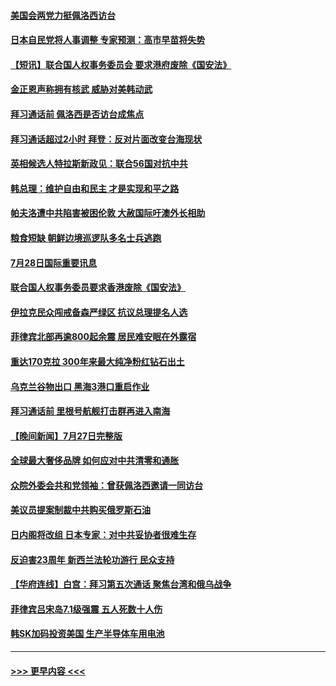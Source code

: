 #### [美国会两党力挺佩洛西访台](../pages/prog202/a103489483.md?t=07290751) 
#### [日本自民党将人事调整 专家预测：高市早苗将失势](../pages/prog202/a103489578.md?t=07290751) 
#### [【短讯】联合国人权事务委员会 要求港府废除《国安法》](../pages/prog202/a103489552.md?t=07290751) 
#### [金正恩声称拥有核武 威胁对美韩动武](../pages/prog202/a103489556.md?t=07290751) 
#### [拜习通话前 佩洛西是否访台成焦点](../pages/prog202/a103489550.md?t=07290751) 
#### [拜习通话超过2小时 拜登：反对片面改变台海现状](../pages/prog202/a103489418.md?t=07290751) 
#### [英相候选人特拉斯新政见：联合56国对抗中共](../pages/prog202/a103489387.md?t=07290751) 
#### [韩总理：维护自由和民主 才是实现和平之路](../pages/prog202/a103489258.md?t=07290751) 
#### [帕夫洛遭中共陷害被困伦敦 大赦国际吁澳外长相助](../pages/prog202/a103489280.md?t=07290751) 
#### [粮食短缺 朝鲜边境巡逻队多名士兵逃跑](../pages/prog202/a103489277.md?t=07290751) 
#### [7月28日国际重要讯息](../pages/prog202/a103489245.md?t=07290751) 
#### [联合国人权事务委员要求香港废除《国安法》](../pages/prog202/a103489229.md?t=07290751) 
#### [伊拉克民众闯戒备森严绿区 抗议总理提名人选](../pages/prog202/a103489181.md?t=07290751) 
#### [菲律宾北部再逾800起余震 居民难安眠在外露宿](../pages/prog202/a103489163.md?t=07290751) 
#### [重达170克拉 300年来最大纯净粉红钻石出土](../pages/prog202/a103489142.md?t=07290751) 
#### [乌克兰谷物出口 黑海3港口重启作业](../pages/prog202/a103489054.md?t=07290751) 
#### [拜习通话前 里根号航舰打击群再进入南海](../pages/prog202/a103488991.md?t=07290751) 
#### [【晚间新闻】7月27日完整版](../pages/prog202/a103488973.md?t=07290751) 
#### [全球最大奢侈品牌 如何应对中共清零和通胀](../pages/prog202/a103488770.md?t=07290751) 
#### [众院外委会共和党领袖：曾获佩洛西邀请一同访台](../pages/prog202/a103488740.md?t=07290751) 
#### [美议员提案制裁中共购买俄罗斯石油](../pages/prog202/a103488657.md?t=07290751) 
#### [日内阁将改组 日本专家：对中共妥协者很难生存](../pages/prog202/a103488690.md?t=07290751) 
#### [反迫害23周年 新西兰法轮功游行 民众支持](../pages/prog202/a103488702.md?t=07290751) 
#### [【华府连线】白宫：拜习第五次通话 聚焦台湾和俄乌战争](../pages/prog202/a103488679.md?t=07290751) 
#### [菲律宾吕宋岛7.1级强震 五人死数十人伤](../pages/prog202/a103488677.md?t=07290751) 
#### [韩SK加码投资美国 生产半导体车用电池](../pages/prog202/a103488688.md?t=07290751) 

----
#### [ >>> 更早内容 <<< ](../indexes/prog202-earlier.md)
